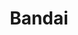 ---
title: Bandai
slug: bandai
logo: '<g fill-rule="nonzero"><path d="m24.7752227 7.7473688.6331908-.34607926.5137492-.27871439.5126231-.2767285.5116532-.27451642.51084-.27207816c.0850809-.0451306.1701345-.09015019.2551639-.13505405l.5099135-.26799667c7.5601995-3.95356558 14.9810983-6.91577906 24.5609142-5.56472993 4.4599127.63108017 8.0840576 1.93839447 11.1758663 3.71767504.4101073.23396382.8144504.47808407 1.2126619.73213901 3.3664941 2.05235444 7.2589365 5.10669648 10.4316603 8.14061173.3659927.3502703.7305308.7069388 1.0917721 1.0668612l.3087852.3092283.3069126.310382c.1019634.103604.2035719.207327.3047823.3110956l.3023942.3113691c.0501857.0518932.1002611.1037795.150221.1556497l.2983287.3109544.4417264.4647444.2902639.308063.2865869.3061364.282652.3037698.4160364.4502544.4057329.4424543.3945594.4331689.5071944.5605476 1.5622547 1.7393989.2877568.3221307c3.7391295 4.1573885 5.7609424 8.863075 4.2597543 13.702073-.1421338.4553023-.4019139 1.0116635-.680858 1.5697717l-.1204337.2390066-.3581536.7009311-.112593.22249c-.0731644.1456956-.1421509.2857431-.2046624.417826-.077721.1526634-.1522481.3042516-.2267752.4612154-.6070491 1.1981571-1.2928102 2.3539561-2.0526884 3.4596525-3.9744221 5.8012072-10.12397 10.8993029-16.175568 14.423461-.5132045.2927407-1.0436883.5533219-1.5884414.7802905l-.1821088.0744092c-.5203826.2145154-1.0469143.4134942-1.5789092.5966772-7.9051926 2.7468652-18.6935182 2.7662169-27.4493841 1.5642618-6.20539-.8498618-11.1230959-3.1382747-15.2768452-5.9336369l-.2919437-.1981496c-.1937924-.1326448-.3859203-.2663638-.5764383-.4010597l-.2845762-.2027647c-.0472304-.0339121-.0943619-.0678824-.1413954-.1019091l-.2810306-.2048264c-.0466446-.0342467-.0931929-.0685469-.1396456-.1028991l-.2775772-.2067243c-.0460741-.0345539-.0920544-.0691568-.1379418-.1038071l-.1086541-.0840916-.1147889-.0914135-.1205666-.098352c-.020556-.0169489-.0413379-.034171-.0623383-.0516582l-.1285636-.1080409-.1334486-.114021-.2085513-.1814055-.2175341-.1927043-.2253119-.2027091-.2318846-.2114203-.3173208-.2932078-.3240068-.3033271-.3278363-.3103794-.3288093-.3143648-.3269258-.3152833-.3221859-.3131349c-.053144-.0518397-.1059714-.1034621-.1584228-.1548033-.6446314-.632651-1.2806553-1.2741838-1.907893-1.9244183-6.61374502-6.9451072-8.17029609-15.2566589-5.67044526-22.7909176.31940172-.9579088.70374846-1.8599126 1.1498462-2.7199878 2.58102146-4.9958328 7.22042096-8.4866304 12.82839996-11.7551014l.4022024-.23310143c.1346068-.07758598.2697479-.15506324.4054087-.23244909l.4085267-.23190064.4115564-.23145607c.0688403-.03854473.1378032-.07707527.2068868-.11559378l.4159354-.23098398z" opacity=".2"/><path d="m79.8247692 8.71602824c2.4104805 3.33079316 2.9884444 7.10540356 1.8187304 11.59445116-.0954436.3593836-.1961896.725262-.3160243 1.0965529l-.0443523.1508542-.0863384.3001706c-.4375353 1.5454003-.7385008 3.0039354-.7123942 4.2869934.0493742 2.564422.7896586 4.9131558 1.8316945 7.1904967l.1215519.2624614c.0204745.0436935.041055.0873627.0617388.1310085l.1253202.2616034.1276664.2610928.1298797.2606316.1319601.2602195.1339077.2598568c.0224728.043282.0450213.0865509.0676426.1298078l.13658.2594051.1381955.2591654.1396781.2589752.1410279.258834.213782.3880943.2160718.388054.2179132.3881799.2193061.388472c.2364879.4178376.4613106.8400051.6808308 1.2643375.4825203.9471706.902472 1.9030011 1.2004681 2.8826462.4082864 1.3422761.5938711 2.7202741.4082864 4.1675508-1.2036495 9.3786131-9.0957727 11.9863091-18.3601624 11.9332676-1.0571398-.0071043-2.1138431-.0460906-3.1687267-.1169079-.8283054-.0512934-1.6556216-.1180575-2.481533-.200259-1.2488792-.124377-2.5058949-.2810986-3.7585239-.4607061l-.5007879-.0730411-.5001419-.0753478c-.0832932-.0127428-.1665521-.025576-.249773-.0384969l-.4988388-.0785555-.4977476-.0805259c-.1657142-.0271554-.3312168-.0546168-.4964781-.0823617l-.4950306-.084063-.493405-.0856298-.4916011-.0870621-.4896194-.0883597c-.0814281-.0148273-.1627663-.0297031-.2440108-.0446245l-.4863125-.0900541-.7248623-.1368418-.4799108-.0922055-.4770383-.0928306-.4739878-.0933212-.7048724-.1406073-.6970067-.1409545-.6885401-.1408477-1.5702909-.3256787-2.5550717-.5345886-1.0060228-.2081859-.5852895-.1194555-.3821867-.0770833-.5608256-.1114583-.5453458-.1060546-.3546672-.0674768-.3473419-.0647389-.3398387-.0618665c-.0560046-.0100642-.1116892-.0200031-.16705-.029814l-.3282497-.0573055-.1611554-.0274579c-.1847689-.0311897-.3726775-.0621936-.5635652-.0930471l-.3857002-.0615173-.3933597-.0611799-.4007338-.0609057-.6143039-.090983-.6292921-.0907222-.643318-.090675-.8779123-.121196-2.0484016-.2763957-1.8888061-.2537577-.7208829-.0979883-.9693569-.1336054-.7319049-.1026966-.4897294-.0697702-.4908308-.0708885-.4916471-.0720701-.4921784-.0733152-.4924246-.0746234-.7384745-.1145265-.4917924-.078171-.4910406-.0797008-.4900036-.0812939c-.081565-.0136853-.163075-.0274396-.2445239-.0412642l-.4879135-.0838022-.4861639-.0855536c-.0808656-.0144084-.1616465-.0288924-.2423366-.0434533l-.4830046-.0882993c-.1606069-.0297478-.3208034-.0598139-.4805419-.0902088l-.4777943-.0921817c-.8732632-.170847-1.7312359-.3519597-2.5660117-.5450933-1.4560448-.3409815-2.8208879-.7274271-4.058473-1.1777391-.0678195-.0266915-.1364301-.0512395-.2057339-.0736087-2.6140935-.9395932-5.81887663-2.5719742-7.77546993-4.0181684-10.00778911-7.3814361-9.67161563-15.0529771-1.11350838-21.6745117.86533048-.6659375 1.76369018-1.2859378 2.69150883-1.857537 2.32988368-1.4526891 4.85489658-2.6466653 7.40111898-3.6631148l.1848733-.0725792.1991774-.0758207.2130533-.078959.2265013-.0819943.3221808-.113869.2562149-.0886757.3602452-.1224033.3806009-.1269441.5028306-.1646933.531069-.1709291.5573256-.1766876.7006587-.2189543.9826673-.3023437.8994343-.2729018 1.2015918-.3601272 1.2417127-.3679603 1.6980495-.4979872 1.0030829-.2920144 3.8849778-1.1217321 4.5415911-1.3087868 1.7218131-.5031802.7031478-.2086732 1.1677697-.3517601.9329901-.2789402.9300222-.2753333.617617-.1814094.9217054-.26868163.9146931-.26430663.6051506-.17363163.8996353-.25637494.8885784-.25123191.8760048-.24580087.8619145-.24008182 1.1246797-.310715 1.0933386-.29935308.7972739-.21664788 1.0298412-.27782701.7455219-.1997193.9553337-.25421019 1.126922-.29738488 1.4395838-.37591076 1.2610261-.3254343 1.1978141-.30542353 1.0028801-.25228392.6724795-.16608924.5221841-.12431648 1.0199796-.23504421.7604139-.17157755.3871954-.08531244.084702-.01898573.1654734-.03483539c.0174856-.00385773.0330917-.00751945.0467602-.01112772 5.9874936-1.12145004 12.7650479-.11907288 15.9613472 4.29311858z" opacity=".2"/><path d="m164.808521 32.215825c2.392569 0 4.720751.4913088 6.993217 1.1411883l.84958.2504879-.56796 5.8035861-.226487-.123499c-2.187506-1.1735509-4.323785-1.7592119-6.663125-1.7592119-5.000524 0-8.262595 3.6987991-8.262595 8.6955091 0 5.1106782 3.448394 8.2715358 8.349335 8.4640985l.478752.0093346.247264-.0023852c1.979141-.0379838 3.978757-.5252993 5.706494-1.1511695l.634587-.240589.352727 5.6115186-1.333766.3246306-.957899.2111106-.856162.1623704c-.315292.0546389-.642924.1055415-.985252.1513082l-.524809.0646232-.832413.0801939c-.717658.0576379-1.497337.0910696-2.35457.0910696-7.05753 0-15.204063-3.6198388-15.204063-13.7761145 0-9.337062 6.440181-14.0080605 15.157145-14.0080605zm22.236899 0c8.709555 0 13.250772 5.2854088 13.250772 13.8970225 0 8.5375884-4.625176 13.884685-13.250772 13.884685-8.64782 0-13.268058-5.3495641-13.268058-13.884685 0-8.6116137 4.546156-13.8970225 13.268058-13.8970225zm-59.927271.4687891 4.580727 17.8450783h.074082l4.849891-17.8450783h10.677663v26.8391563h-6.89702l.121001-20.6037178h-.08149l-5.71171 20.6037178h-6.479692l-5.42526-20.6037178h-.069143l.143225 20.6037178h-6.892252v-26.8391563zm-58.1468379.000038 8.9392089 18.234907h.0864288l-.1234697-18.234907h6.4426508v26.8391183h-8.7589431l-9.2330669-18.3410101h-.0740818l.2321231 18.3410101h-6.4821612v-26.8391183zm35.4358139 0 10.196131 26.8391183h-7.744022l-1.965638-5.7172233h-9.929436l-2.0693528 5.7172233h-7.1637141l10.0380896-26.8391183zm82.640765 4.8412568c-2.630382 0-4.286813 1.4746402-5.175089 3.688851l-.148823.3982706-.080448.2418861-.127785.4348614-.111477.4487276-.10779.5285419-.046172.2701169-.05975.4119638-.06219.560988-.038328.5007766-.02768.6557883-.004642.5845727.00872.421323.0117.2795169.063919.8295073.067146.5432043.112257.6647952.112966.5182603.098506.3795871.07233.2482962c.800157 2.6271698 2.519759 4.559107 5.44016 4.559107 3.497973 0 5.274477-2.7925657 5.804504-6.2263244l.088793-.6876448.037488-.4127062.033027-.5560381.014593-.7017576-.005235-.4436989-.009358-.2930035-.044298-.7213783-.026212-.2836148-.077069-.6265262-.053805-.3405203-.04878-.268222-.053932-.2642941c-.668879-3.1035108-2.430483-5.343213-5.657246-5.343213zm-86.964675.6933706h-.071612l-3.4077649 10.5017272h6.6377329zm98.743687-38.2192795v26.8415858h-6.97604v-26.8415858zm-18.125357 0 10.085008 26.8415858h-7.657593l-1.948352-5.7246258h-9.820783l-2.061945 5.7246258h-7.087163l9.934375-26.8415858zm-32.123529.00088028c8.963773.05824869 15.200767 3.0221416 15.200767 13.31380962 0 9.8214653-6.285912 13.378374-14.919028 13.5223157l-.554199.0045802h-9.529395v-26.8415858zm-28.959419-.00088028 8.847841 18.229972h.074082l-.103714-18.229972h6.371038v26.8415858h-8.662637l-9.163924-18.34101005h-.071612l.217307 18.34101005h-6.40561v-26.8415858zm-20.3576901 0 10.0850081 26.8415858h-7.647716l-1.948352-5.7246258h-9.8158441l-2.0668833 5.7246258-7.0846935-.0024675 9.9269668-26.8391183zm-27.0694724.00072781c4.785329.0456182 8.3489909 2.23649957 8.3489909 6.79973279 0 3.2312645-1.527553 5.0860943-4.198691 6.1229499l-.4091996.1494633v.0863629l.1595044.0342239c3.3772311.7483708 5.1200616 2.6661823 5.1200616 5.8853353 0 4.8897357-3.2009579 6.836492-6.7974925 7.484983l-.8152058.1247589-.7174392.0763491-1.0034026.0612946-.5683922.013752-11.3101685.0016523v-26.8415858zm-2.9841101 15.46578679-2.2436313-.000155v6.2970883l2.4049214-.0023042.5541406-.0160165.7630464-.0556113.527346-.0695958.3063046-.0558836.1991523-.0437463c1.4444013-.3407318 2.5248644-1.1276341 2.5248644-2.8757763 0-1.5668875-.7870172-2.3672313-1.8871461-2.7725583l-.2592184-.0866939-.2757143-.0753275-.2846301-.0627663-.2921548-.0512956-.4998672-.062965-.4078321-.0330056-.6172493-.0266237zm79.2463946-10.16383324h-2.708926v16.23869054l2.869268-.0008841c5.107585-.0565746 7.971375-2.8277231 7.971375-8.1196949 0-5.34709657-3.034886-8.11811154-8.131717-8.11811154zm27.968365.24181609h-.071612l-3.380602 10.49432475h6.575998zm-81.4356994 0h-.0666737l-3.3830708 10.49432475h6.5661206zm-25.6751306-.4720676-2.3475609-.00169453v5.54449748l2.2855038-.0042144.551641-.0272256.218504-.0186043.4306102-.0516466.2111214-.0334834c1.6060187-.2771286 2.9082506-1.03044614 2.9082506-2.70739852 0-1.42076063-.7441801-2.10118113-1.8214922-2.42279223l-.4342502-.10769144-.3733738-.06430012-.3890532-.04646151-.6067217-.04205264z"/></g>'
---